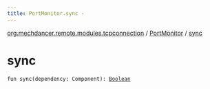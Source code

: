 ```yaml
---
title: PortMonitor.sync - 
---
```


[org.mechdancer.remote.modules.tcpconnection](../index.html) / [PortMonitor](index.html) / [sync](./sync.html)

# sync

`fun sync(dependency: Component): `[`Boolean`](https://kotlinlang.org/api/latest/jvm/stdlib/kotlin/-boolean/index.html)
